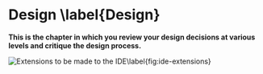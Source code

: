# Design \label{Design}

**This is the chapter in which you review your design decisions at various levels
and critique the design process.**


![Extensions to be made to the IDE\label{fig:ide-extensions}](images/ide-extensions.png)


